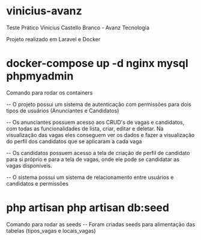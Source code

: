 # vinicius-avanz
Teste Prático Vinícius Castello Branco - Avanz Tecnologia

Projeto realizado em Laravel e Docker 

# docker-compose up -d nginx mysql phpmyadmin
Comando para rodar os containers

-- O projeto possui um sistema de autenticação com permissões para dois tipos de usuários (Anunciantes e Candidatos)

-- Os anunciantes possuem acesso aos CRUD's de vagas e candidatos, com todas as funcionalidades de lista, criar, editar e deletar. Na visualização das vagas eles conseguem ver os dados e fazer a visualização do perfil dos candidatos que se aplicaram a cada vaga

-- Os candidatos possuem acesso a tela de criação de perfil de candidato para si próprio e para a tela de vagas, onde ele pode se candidatar as vagas disponíveis.

-- O sistema possui um sistema de relacionamento entre usuários e candidatos e permissões

# php artisan php artisan db:seed
Comando para rodar as seeds
-- Foram criadas seeds para alimentação das tabelas (tipos_vagas e locais_vagas)



